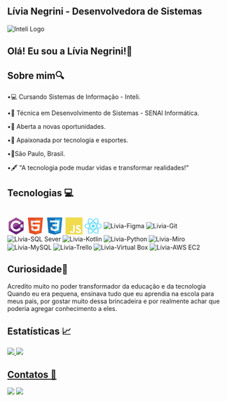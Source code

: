## Lívia Negrini - Desenvolvedora de Sistemas 
<img align="center" alt="Inteli Logo" height="380" width="800" src="https://i.ytimg.com/vi/w2TeFrvDn34/maxresdefault.jpg">


## Olá! Eu sou a Lívia Negrini!👋

## Sobre mim🔍
<div>
  <p>  •💻 Cursando Sistemas de Informação - Inteli.</p> 
  <p>  •📑 Técnica em Desenvolvimento de Sistemas - SENAI Informática.</p>
  <p>  •📩 Aberta a novas oportunidades.</p>
  <p>  •🎾 Apaixonada por tecnologia e esportes.</p>
  <p>  •📍São Paulo, Brasil.</p>
  <p>  •🖋️ "A tecnologia pode mudar vidas e transformar realidades!"</p>
</div>
    
## Tecnologias 💻
<div style="display: inline_block"><br>
  <img align="center" alt="Livia-Csharp" height="40" width="40" src="https://raw.githubusercontent.com/devicons/devicon/master/icons/csharp/csharp-original.svg">
  <img align="center" alt="Livia-HTML" height="40" width="40" src="https://raw.githubusercontent.com/devicons/devicon/master/icons/html5/html5-original.svg">
  <img align="center" alt="Livia-CSS" height="40" width="40" src="https://raw.githubusercontent.com/devicons/devicon/master/icons/css3/css3-original.svg">
  <img align="center" alt="Livia-Js" height="40" width="40" src="https://raw.githubusercontent.com/devicons/devicon/master/icons/javascript/javascript-plain.svg">
  <img align="center" alt="Livia-React" height="40" width="40" src="https://raw.githubusercontent.com/devicons/devicon/master/icons/react/react-original.svg">
  <img align="center" alt="Livia-Figma" height="40" width="40" src="https://www.vectorlogo.zone/logos/figma/figma-icon.svg">
  <img align="center" alt="Livia-Git" height="40" width="40" src="https://www.vectorlogo.zone/logos/git-scm/git-scm-icon.svg">
  <img align="center" alt="Livia-SQL Sever" height="40" width="40" src="https://camo.githubusercontent.com/d331dafbb73da1def0489b1ef71d862f17173dc0b9bf22374d3471467ae9179b/68747470733a2f2f7777772e7376677265706f2e636f6d2f73686f772f3333313736302f73716c2d64617461626173652d67656e657269632e737667">
  <img align="center" alt="Livia-Kotlin" height="40" width="40" src="https://www.svgrepo.com/show/303617/kotlin-1-logo.svg">
  <img align="center" alt="Livia-Python" height="40" width="40" src="https://www.svgrepo.com/show/374016/python.svg">
  <img align="center" alt="Livia-Miro" height="40" width="40" src="https://www.svgrepo.com/show/473728/miro.svg">
  <img align="center" alt="Livia-MySQL" height="40" width="40" src="https://www.svgrepo.com/show/303251/mysql-logo.svg">
  <img align="center" alt="Livia-Trello" height="40" width="40" src="https://www.svgrepo.com/show/475688/trello-color.svg">
  <img align="center" alt="Livia-Virtual Box" height="40" width="40" src="https://www.vectorlogo.zone/logos/virtualbox/virtualbox-icon.svg">
  <img align="center" alt="Livia-AWS EC2" height="40" width="40" src="https://www.svgrepo.com/show/448268/aws-ec2.svg">  

</div>

 ## Curiosidade📖
<div>
  <p> Acredito muito no poder transformador da educação e da tecnologia Quando eu era pequena, ensinava tudo que eu aprendia na escola para meus pais, por gostar muito dessa brincadeira e por realmente achar que poderia agregar conhecimento a eles.</p> 
</div>


  ## Estatísticas 📈
<div>
  <a href="https://github.com/livianegrini">
  <img height="180em" src="https://github-readme-stats.vercel.app/api?username=livianegrini&show_icons=true&theme=dark&include_all_commits=true&count_private=true"/>
  <img height="180em" src="https://github-readme-stats.vercel.app/api/top-langs/?username=livianegrini&layout=compact&langs_count=7&theme=dark"/>
</div>
    
  ## Contatos 📌
<div>
  <a href="https://br.linkedin.com/in/l%C3%ADvia-negrini-421163213" target="_blank"><img src="https://img.shields.io/badge/-LinkedIn-%230077B5?style=for-the-badge&logo=linkedin&logoColor=white" target="_blank"></a>
  <a href="https://instagram.com/livia.negrini" target="_blank"><img src="https://img.shields.io/badge/-Instagram-%23E4405F?style=for-the-badge&logo=instagram&logoColor=white" target="_blank"></a>
</div>

